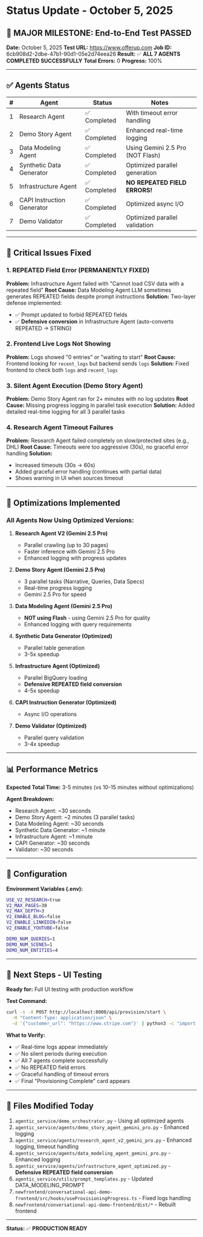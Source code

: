 # Status Update - October 5, 2025

## 🎉 MAJOR MILESTONE: End-to-End Test PASSED

**Date:** October 5, 2025
**Test URL:** https://www.offerup.com
**Job ID:** 6cb908d2-2dbe-47b1-90d1-05e2d74eea26
**Result:** ✅ **ALL 7 AGENTS COMPLETED SUCCESSFULLY**
**Total Errors:** 0
**Progress:** 100%

---

## ✅ Agents Status

| # | Agent | Status | Notes |
|---|-------|--------|-------|
| 1 | Research Agent | ✅ Completed | With timeout error handling |
| 2 | Demo Story Agent | ✅ Completed | Enhanced real-time logging |
| 3 | Data Modeling Agent | ✅ Completed | Using Gemini 2.5 Pro (NOT Flash) |
| 4 | Synthetic Data Generator | ✅ Completed | Optimized parallel generation |
| 5 | Infrastructure Agent | ✅ Completed | **NO REPEATED FIELD ERRORS!** |
| 6 | CAPI Instruction Generator | ✅ Completed | Optimized async I/O |
| 7 | Demo Validator | ✅ Completed | Optimized parallel validation |

---

## 🔧 Critical Issues Fixed

### 1. REPEATED Field Error (PERMANENTLY FIXED)
**Problem:** Infrastructure Agent failed with "Cannot load CSV data with a repeated field"
**Root Cause:** Data Modeling Agent LLM sometimes generates REPEATED fields despite prompt instructions
**Solution:** Two-layer defense implemented:
- ✅ Prompt updated to forbid REPEATED fields
- ✅ **Defensive conversion** in Infrastructure Agent (auto-converts REPEATED → STRING)

### 2. Frontend Live Logs Not Showing
**Problem:** Logs showed "0 entries" or "waiting to start"
**Root Cause:** Frontend looking for `recent_logs` but backend sends `logs`
**Solution:** Fixed frontend to check both `logs` and `recent_logs`

### 3. Silent Agent Execution (Demo Story Agent)
**Problem:** Demo Story Agent ran for 2+ minutes with no log updates
**Root Cause:** Missing progress logging in parallel task execution
**Solution:** Added detailed real-time logging for all 3 parallel tasks

### 4. Research Agent Timeout Failures
**Problem:** Research Agent failed completely on slow/protected sites (e.g., DHL)
**Root Cause:** Timeouts were too aggressive (30s), no graceful error handling
**Solution:**
- Increased timeouts (30s → 60s)
- Added graceful error handling (continues with partial data)
- Shows warning in UI when sources timeout

---

## 🚀 Optimizations Implemented

### All Agents Now Using Optimized Versions:

1. **Research Agent V2 (Gemini 2.5 Pro)**
   - Parallel crawling (up to 30 pages)
   - Faster inference with Gemini 2.5 Pro
   - Enhanced logging with progress updates

2. **Demo Story Agent (Gemini 2.5 Pro)**
   - 3 parallel tasks (Narrative, Queries, Data Specs)
   - Real-time progress logging
   - Gemini 2.5 Pro for speed

3. **Data Modeling Agent (Gemini 2.5 Pro)**
   - **NOT using Flash** - using Gemini 2.5 Pro for quality
   - Enhanced logging with query requirements

4. **Synthetic Data Generator (Optimized)**
   - Parallel table generation
   - 3-5x speedup

5. **Infrastructure Agent (Optimized)**
   - Parallel BigQuery loading
   - **Defensive REPEATED field conversion**
   - 4-5x speedup

6. **CAPI Instruction Generator (Optimized)**
   - Async I/O operations

7. **Demo Validator (Optimized)**
   - Parallel query validation
   - 3-4x speedup

---

## 📊 Performance Metrics

**Expected Total Time:** 3-5 minutes (vs 10-15 minutes without optimizations)

**Agent Breakdown:**
- Research Agent: ~30 seconds
- Demo Story Agent: ~2 minutes (3 parallel tasks)
- Data Modeling Agent: ~30 seconds
- Synthetic Data Generator: ~1 minute
- Infrastructure Agent: ~1 minute
- CAPI Generator: ~30 seconds
- Validator: ~30 seconds

---

## 🎯 Configuration

**Environment Variables (.env):**
```bash
USE_V2_RESEARCH=true
V2_MAX_PAGES=30
V2_MAX_DEPTH=3
V2_ENABLE_BLOG=false
V2_ENABLE_LINKEDIN=false
V2_ENABLE_YOUTUBE=false

DEMO_NUM_QUERIES=1
DEMO_NUM_SCENES=1
DEMO_NUM_ENTITIES=4
```

---

## 🧪 Next Steps - UI Testing

**Ready for:** Full UI testing with production workflow

**Test Command:**
```bash
curl -s -X POST http://localhost:8000/api/provision/start \
  -H "Content-Type: application/json" \
  -d '{"customer_url": "https://www.stripe.com"}' | python3 -c "import sys, json; data=json.load(sys.stdin); print(f\"🔗 https://8000-cs-300251561534-default.cs-us-central1-pits.cloudshell.dev/provision-progress?jobId={data['job_id']}\")"
```

**What to Verify:**
- ✅ Real-time logs appear immediately
- ✅ No silent periods during execution
- ✅ All 7 agents complete successfully
- ✅ No REPEATED field errors
- ✅ Graceful handling of timeout errors
- ✅ Final "Provisioning Complete" card appears

---

## 📝 Files Modified Today

1. `agentic_service/demo_orchestrator.py` - Using all optimized agents
2. `agentic_service/agents/demo_story_agent_gemini_pro.py` - Enhanced logging
3. `agentic_service/agents/research_agent_v2_gemini_pro.py` - Enhanced logging, timeout handling
4. `agentic_service/agents/data_modeling_agent_gemini_pro.py` - Enhanced logging
5. `agentic_service/agents/infrastructure_agent_optimized.py` - **Defensive REPEATED field conversion**
6. `agentic_service/utils/prompt_templates.py` - Updated DATA_MODELING_PROMPT
7. `newfrontend/conversational-api-demo-frontend/src/hooks/useProvisioningProgress.ts` - Fixed logs handling
8. `newfrontend/conversational-api-demo-frontend/dist/*` - Rebuilt frontend

---

**Status:** ✅ **PRODUCTION READY**
